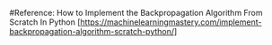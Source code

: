 #Reference:
How to Implement the Backpropagation Algorithm From Scratch In Python [https://machinelearningmastery.com/implement-backpropagation-algorithm-scratch-python/]

